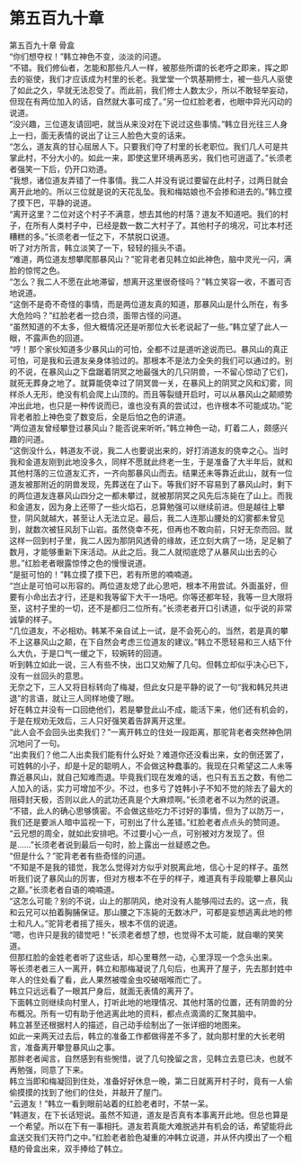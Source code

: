 # 第五百九十章

第五百九十章 骨盒\
“你们想夺权！”韩立神色不变，淡淡的问道。\
“不错。我们修仙者，怎能和那些凡人一样，被那些所谓的长老呼之即来，挥之即去的驱使，我们才应该成为村里的长老。我堂堂一个筑基期修士，被一些凡人驱使了如此之久，早就无法忍受了。而此前，我们修士人数太少，所以不敢轻举妄动，但现在有两位加入的话，自然就大事可成了。”另一位红脸老者，也眼中异光闪动的说道。\
“没兴趣，三位道友请回吧，就当从来没对在下说过这些事情。”韩立目光往三人身上一扫，面无表情的说出了让三人脸色大变的话来。\
“怎么，道友真的甘心屈居人下。只要我们夺了村里的长老职位。我们几人可是共掌此村，不分大小的。如此一来，即使这里环境再恶劣，我们也可逍遥了。”长须老者强笑一下后，仍开口劝道。\
“我想，诸位道友弄错了一件事情。我二人并没有说过要留在此村子，过两日就会离开此地的。所以三位就是说的天花乱坠。我和梅姑娘也不会掺和进去的。”韩立摸了摸下巴，平静的说道。\
“离开这里？二位对这个村子不满意，想去其他的村落？道友不知道吧。我们的村子，在所有人类村子中，已经是数一数二大村子了。其他村子的境况，可比本村还糟糕的多。”长须老者一怔之下，不禁脱口说道。\
听了对方所言，韩立淡笑了一下，轻轻的摇头不语。\
“难道，两位道友想攀爬那暴风山？”驼背老者见韩立如此神色，脑中灵光一闪，满脸的惊愕之色。\
“怎么？我二人不愿在此地滞留，想离开这里很奇怪吗？”韩立笑容一收，不置可否地说道。\
“这倒不是奇不奇怪的事情，而是两位道友真的知道，那暴风山是什么所在，有多大危险吗？”红脸老者一捻白须，面带古怪的问道。\
“虽然知道的不太多，但大概情况还是听那位大长老说起了一些。”韩立望了此人一眼，不露声色的回道。\
“哼！那个家伙知道多少暴风山的可怕，全都不过是道听途说而已。暴风山的真正可怕，可是我和云道友亲身体验过的。那根本不是法力全失的我们可以通过的。别的不说，在暴风山之下盘踞着阴冥之地最强大的几只阴兽，一不留心惊动了它们，就死无葬身之地了。就算能侥幸过了阴冥兽一关，在暴风上的阴冥之风和幻雾，同样杀人无形，绝没有机会爬上山顶的。而且等裂缝开启时，可以从暴风山之颠顺势冲出此地，也只是一种传说而已，谁也没有真的尝试过，也许根本不可能成功。”驼背老者脸上神色变了数变后，全是后怕之色的讲道。\
“两位道友曾经攀登过暴风山？能否说来听听。”韩立神色一动，盯着二人，颇感兴趣的问道。\
“这倒没什么，韩道友不说，我二人也要说出来的，好打消道友的侥幸之心。当时我和金道友刚到此地没多久，同样不愿就此终老一生，于是准备了大半年后，就和其他村落的三位道友汇齐，一齐向那暴风山而去。结果还未等靠近此山，就有一位道友被那附近的阴兽发现，先葬送在了山下。等我们好不容易到了暴风山时，剩下的两位道友连暴风山四分之一都未攀过，就被那阴冥之风先后冻毙在了山上。而我和金道友，因为身上还带了一些火焰石，总算勉强可以继续前进。但是越往上攀登，阴风就越大，甚至让人无法立足。最后，我二人连那山腰处的幻雾都未曾见到，就数次被狂风刮下山岩。虽然侥幸不死，但再也不敢向前，只好无奈而回。就这样一回到村子里，我二人因为那阴风透骨的缘故，还立刻大病了一场，足足躺了数月，才能够重新下床活动。从此之后。我二人就彻底熄了从暴风山出去的心思。”红脸老者眼露惊悸之色的慢慢说道。\
“是挺可怕的！”韩立摸了摸下巴，若有所思的喃喃道。\
“岂止是可怕可以形容的。两位道友熄了此心思吧，根本不用尝试。外面虽好，但要有小命出去才行，还是和我等留下大干一场吧。你等还都年轻，我等一旦大限将至，这村子里的一切，还不是都归二位所有。”长须老者开口引诱道，似乎说的非常诚挚的样子。\
“几位道友，不必相劝。韩某不亲自试上一试，是不会死心的。当然，若是真的攀不上这暴风山之颠，在下自然会考虑三位道友的建议。”韩立不愿轻易和三人结下什么大仇，于是口气一缓之下，较婉转的回道。\
听到韩立如此一说，三人有些不快，出口又劝解了几句。但韩立却似乎决心已下，没有一丝回头的意思。\
无奈之下，三人又将目标转向了梅凝，但此女只是平静的说了一句“我和韩兄共进退”的言语，就让三人同样地傻了眼。\
好在韩立并没有一口回绝他们，若是攀登此山不成，能活下来，他们还有机会的，于是在规劝无效后，三人只好强笑着告辞离开这里。\
“此人会不会回头出卖我们？”一离开韩立的住处一段距离，那驼背老者突然神色阴沉地问了一句。\
“出卖我们？他二人出卖我们能有什么好处？难道你还没看出来，女的倒还罢了，可姓韩的小子，却是十足的聪明人，不会做这种蠢事的。我现在只希望这二人未等靠近暴风山，就自己知难而退。毕竟我们现在发难的话，也只有五五之数，有他二人加入的话，实力可增加不少。不过，也多亏了姓韩小子不知不觉的除去了最大的阻碍封天极，否则以此人的武功还真是个大麻烦啊。”长须老者不以为然的说道。\
“不错，此人的确心思够慎密。不会做这些吃力不讨好的事情，但为了以防万一，我们还是要派人暗中监视一下，可别出了什么差错。”红脸老者点点头的赞同道。\
“云兄想的周全，就如此安排吧。不过要小心一点，可别被对方发现了。但是……”长须老者说到最后一句时，脸上露出一丝疑惑之色。\
“但是什么？”驼背老者有些奇怪的问道。\
“不知是不是我的错觉，我怎么觉得对方似乎对脱离此地，信心十足的样子。虽然听我们说了暴风山的厉害，但对方根本不在乎的样子，难道真有手段能攀上暴风山之巅。”长须老者自语的喃喃道。\
“这怎么可能？别的不说，山上的那阴风，绝对没有人能够闯过去的。这一点，我和云兄可以拍着胸脯保证。那山腰之下冻毙的无数冰尸，可都是妄想逃离此地的修士和凡人。”驼背老者摇了摇头，根本不信的说道。\
“嗯，也许只是我的错觉吧！”长须老者想了想，也觉得不太可能，就自嘲的笑笑道。\
但那红脸的金姓老者听了这些话，却心里蓦然一动，心里浮现一个念头出来。\
等长须老者三人一离开，韩立和那梅凝说了几句后，也离开了屋子，先去那封姓中年人的住处看了看，此人果然被噬金虫咬破咽喉而亡了。\
韩立只远远看了一眼其尸身后，就面无表情的离开了。\
下面韩立则继续向村里人，打听此地的地理情况、其他村落的位置，还有阴兽的分布概况。所有一切有助于他逃离此地的资料，都点点滴滴的汇聚其脑中。\
韩立甚至还根据村人的描述，自己动手绘制出了一张详细的地图来。\
如此一来两天过去后，韩立的准备工作都做得差不多了，就向那村里的大长老明言，准备离开攀登暴风山之事。\
那胖老者闻言，自然感到有些惋惜，说了几句挽留之言，见韩立去意已决，也就不再勉强，同意了下来。\
韩立当即和梅凝回到住处，准备好好休息一晚，第二日就离开村子时，竟有一人偷偷摸摸的找到了他们的住处，并敲开了屋门。\
“云道友！”韩立一看到眼前站着的红脸老者时，不禁一呆。\
“韩道友，在下长话短说。虽然不知道，道友是否真有本事离开此地。但总也算是一个希望。所以在下有一事相托。道友若真能大难脱逃并有机会的话，希望能将此盒送交我们天符门之中。”红脸老者脸色凝重的冲韩立说道，并从怀内摸出了一个粗糙的骨盒出来，双手捧给了韩立。

